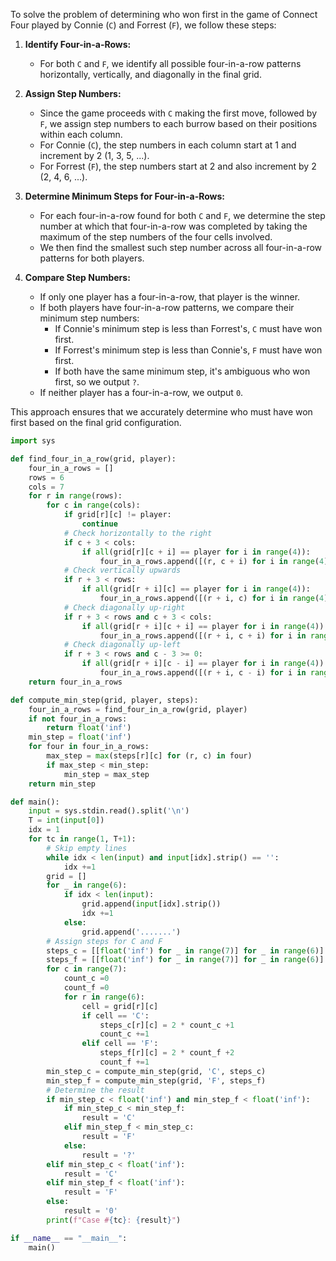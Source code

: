 To solve the problem of determining who won first in the game of Connect Four played by Connie (`C`) and Forrest (`F`), we follow these steps:

1. **Identify Four-in-a-Rows:**
   - For both `C` and `F`, we identify all possible four-in-a-row patterns horizontally, vertically, and diagonally in the final grid.

2. **Assign Step Numbers:**
   - Since the game proceeds with `C` making the first move, followed by `F`, we assign step numbers to each burrow based on their positions within each column.
   - For Connie (`C`), the step numbers in each column start at 1 and increment by 2 (1, 3, 5, ...).
   - For Forrest (`F`), the step numbers start at 2 and also increment by 2 (2, 4, 6, ...).

3. **Determine Minimum Steps for Four-in-a-Rows:**
   - For each four-in-a-row found for both `C` and `F`, we determine the step number at which that four-in-a-row was completed by taking the maximum of the step numbers of the four cells involved.
   - We then find the smallest such step number across all four-in-a-row patterns for both players.

4. **Compare Step Numbers:**
   - If only one player has a four-in-a-row, that player is the winner.
   - If both players have four-in-a-row patterns, we compare their minimum step numbers:
     - If Connie's minimum step is less than Forrest's, `C` must have won first.
     - If Forrest's minimum step is less than Connie's, `F` must have won first.
     - If both have the same minimum step, it's ambiguous who won first, so we output `?`.
   - If neither player has a four-in-a-row, we output `0`.

This approach ensures that we accurately determine who must have won first based on the final grid configuration.

```python
import sys

def find_four_in_a_row(grid, player):
    four_in_a_rows = []
    rows = 6
    cols = 7
    for r in range(rows):
        for c in range(cols):
            if grid[r][c] != player:
                continue
            # Check horizontally to the right
            if c + 3 < cols:
                if all(grid[r][c + i] == player for i in range(4)):
                    four_in_a_rows.append([(r, c + i) for i in range(4)])
            # Check vertically upwards
            if r + 3 < rows:
                if all(grid[r + i][c] == player for i in range(4)):
                    four_in_a_rows.append([(r + i, c) for i in range(4)])
            # Check diagonally up-right
            if r + 3 < rows and c + 3 < cols:
                if all(grid[r + i][c + i] == player for i in range(4)):
                    four_in_a_rows.append([(r + i, c + i) for i in range(4)])
            # Check diagonally up-left
            if r + 3 < rows and c - 3 >= 0:
                if all(grid[r + i][c - i] == player for i in range(4)):
                    four_in_a_rows.append([(r + i, c - i) for i in range(4)])
    return four_in_a_rows

def compute_min_step(grid, player, steps):
    four_in_a_rows = find_four_in_a_row(grid, player)
    if not four_in_a_rows:
        return float('inf')
    min_step = float('inf')
    for four in four_in_a_rows:
        max_step = max(steps[r][c] for (r, c) in four)
        if max_step < min_step:
            min_step = max_step
    return min_step

def main():
    input = sys.stdin.read().split('\n')
    T = int(input[0])
    idx = 1
    for tc in range(1, T+1):
        # Skip empty lines
        while idx < len(input) and input[idx].strip() == '':
            idx +=1
        grid = []
        for _ in range(6):
            if idx < len(input):
                grid.append(input[idx].strip())
                idx +=1
            else:
                grid.append('.......')
        # Assign steps for C and F
        steps_c = [[float('inf') for _ in range(7)] for _ in range(6)]
        steps_f = [[float('inf') for _ in range(7)] for _ in range(6)]
        for c in range(7):
            count_c =0
            count_f =0
            for r in range(6):
                cell = grid[r][c]
                if cell == 'C':
                    steps_c[r][c] = 2 * count_c +1
                    count_c +=1
                elif cell == 'F':
                    steps_f[r][c] = 2 * count_f +2
                    count_f +=1
        min_step_c = compute_min_step(grid, 'C', steps_c)
        min_step_f = compute_min_step(grid, 'F', steps_f)
        # Determine the result
        if min_step_c < float('inf') and min_step_f < float('inf'):
            if min_step_c < min_step_f:
                result = 'C'
            elif min_step_f < min_step_c:
                result = 'F'
            else:
                result = '?'
        elif min_step_c < float('inf'):
            result = 'C'
        elif min_step_f < float('inf'):
            result = 'F'
        else:
            result = '0'
        print(f"Case #{tc}: {result}")

if __name__ == "__main__":
    main()
```